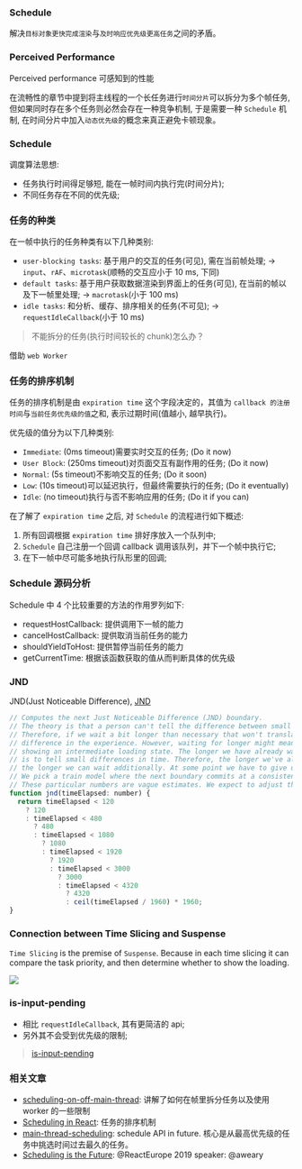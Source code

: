 <!--
abbrlink: v6uidkki
-->

### Schedule

解决`目标对象更快完成渲染`与`及时响应优先级更高任务`之间的矛盾。

### Perceived Performance

Perceived performance 可感知到的性能

在流畅性的章节中提到将主线程的一个长任务进行`时间分片`可以拆分为多个帧任务, 但如果同时存在多个任务则必然会存在一种竞争机制, 于是需要一种 `Schedule` 机制, 在时间分片中加入`动态优先级`的概念来真正避免卡顿现象。

### Schedule

调度算法思想:

* 任务执行时间得足够短, 能在一帧时间内执行完(时间分片);
* 不同任务存在不同的优先级;

### 任务的种类

在一帧中执行的任务种类有以下几种类别:

* `user-blocking tasks`: 基于用户的交互的任务(可见), 需在当前帧处理; -> `input`、`rAF`、`microtask`(顺畅的交互应小于 10 ms, 下同)
* `default tasks`: 基于用户获取数据渲染到界面上的任务(可见), 在当前的帧以及下一帧里处理; -> `macrotask`(小于 100 ms)
* `idle tasks`: 和分析、缓存、排序相关的任务(不可见); -> `requestIdleCallback`(小于 10 ms)

> 不能拆分的任务(执行时间较长的 chunk)怎么办？

借助 `web Worker`

### 任务的排序机制

任务的排序机制是由 `expiration time` 这个字段决定的，其值为 `callback 的注册时间`与`当前任务优先级的值`之和, 表示过期时间(值越小, 越早执行)。

优先级的值分为以下几种类别:

* `Immediate`: (0ms timeout)需要实时交互的任务;              (Do it now)
* `User Block`: (250ms timeout)对页面交互有副作用的任务;      (Do it now)
* `Normal`: (5s timeout)不影响交互的任务;                    (Do it soon)
* `Low`: (10s timeout)可以延迟执行，但最终需要执行的任务;      (Do it eventually)
* `Idle`: (no timeout)执行与否不影响应用的任务;               (Do it if you can)

在了解了 `expiration time` 之后, 对 `Schedule` 的流程进行如下概述:

1. 所有回调根据 `expiration time` 排好序放入一个队列中;
2. `Schedule` 自己注册一个回调 callback 调用该队列，并下一个帧中执行它;
3. 在下一帧中尽可能多地执行队形里的回调;

### Schedule 源码分析

Schedule 中 4 个比较重要的方法的作用罗列如下:

* requestHostCallback: 提供调用下一帧的能力
* cancelHostCallback: 提供取消当前任务的能力
* shouldYieldToHost: 提供暂停当前任务的能力
* getCurrentTime: 根据该函数获取的值从而判断具体的优先级

### JND

JND(Just Noticeable Difference), [JND](https://github.com/MuYunyun/react/blob/0f1e97e7cb67b7e403af5f78f38294dfd33e081e/packages/react-reconciler/src/ReactFiberWorkLoop.js#L2144-L2167)

```js
// Computes the next Just Noticeable Difference (JND) boundary.
// The theory is that a person can't tell the difference between small differences in time.
// Therefore, if we wait a bit longer than necessary that won't translate to a noticeable
// difference in the experience. However, waiting for longer might mean that we can avoid
// showing an intermediate loading state. The longer we have already waited, the harder it
// is to tell small differences in time. Therefore, the longer we've already waited,
// the longer we can wait additionally. At some point we have to give up though.
// We pick a train model where the next boundary commits at a consistent schedule.
// These particular numbers are vague estimates. We expect to adjust them based on research.
function jnd(timeElapsed: number) {
  return timeElapsed < 120
    ? 120
    : timeElapsed < 480
      ? 480
      : timeElapsed < 1080
        ? 1080
        : timeElapsed < 1920
          ? 1920
          : timeElapsed < 3000
            ? 3000
            : timeElapsed < 4320
              ? 4320
              : ceil(timeElapsed / 1960) * 1960;
}
```

### Connection between Time Slicing and Suspense

`Time Slicing` is the premise of `Suspense`. Because in each time slicing it can compare the task priority, and then determine whether to show the loading.

![](http://with.muyunyun.cn/6999fa9b5759613e1dde3b2dfec7076d.jpg)

### is-input-pending

* 相比 `requestIdleCallback`, 其有更简洁的 api;
* 另外其不会受到优先级的限制;

> [is-input-pending](https://github.com/WICG/is-input-pending)

### 相关文章

* [scheduling-on-off-main-thread](https://developer.chrome.com/devsummit/schedule/scheduling-on-off-main-thread): 讲解了如何在帧里拆分任务以及使用 worker 的一些限制
* [Scheduling in React](https://philippspiess.com/scheduling-in-react/#fn-1): 任务的排序机制
* [main-thread-scheduling](https://github.com/WICG/main-thread-scheduling): schedule API in future. 核心是从最高优先级的任务中挑选时间过去最久的任务。
* [Scheduling is the Future](https://www.youtube.com/watch?reload=9&v=Iyrf52cwxQI&feature=youtu.be&utm_source=tinyreact&utm_medium=email): @ReactEurope 2019 speaker: @aweary

